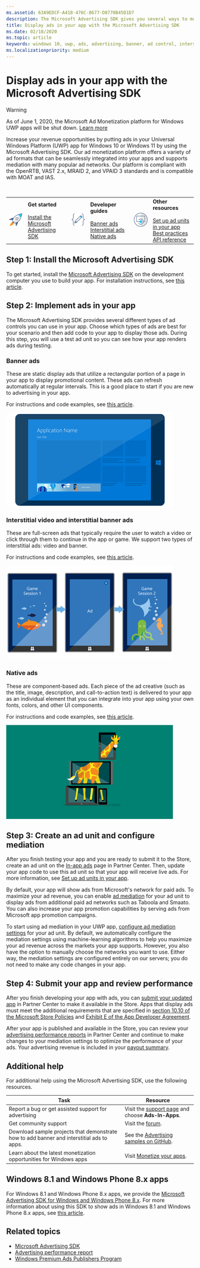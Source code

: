 ```yaml
---
ms.assetid: 63A9EDCF-A418-476C-8677-D8770B45D1D7
description: The Microsoft Advertising SDK gives you several ways to monetize your app with ads.
title: Display ads in your app with the Microsoft Advertising SDK
ms.date: 02/18/2020
ms.topic: article
keywords: windows 10, uwp, ads, advertising, banner, ad control, interstitial
ms.localizationpriority: medium
---
```

# Display ads in your app with the Microsoft Advertising SDK

>[!WARNING]
> As of June 1, 2020, the Microsoft Ad Monetization platform for Windows UWP apps will be shut down. [Learn more](https://social.msdn.microsoft.com/Forums/windowsapps/en-US/db8d44cb-1381-47f7-94d3-c6ded3fea36f/microsoft-ad-monetization-platform-shutting-down-june-1st?forum=aiamgr)

Increase your revenue opportunities by putting ads in your Universal Windows Platform (UWP) app for Windows 10 or Windows 11 by using the Microsoft Advertising SDK. Our ad monetization platform offers a variety of ad formats that can be seamlessly integrated into your apps and supports mediation with many popular ad networks. Our platform is compliant with the OpenRTB, VAST 2.x, MRAID 2, and VPAID 3 standards and is compatible with MOAT and IAS. 

<br/>

<table>
<colgroup>
<col width="10%" />
<col width="23%" />
<col width="10%" />
<col width="23%" />
<col width="10%" />
<col width="23%" />
</colgroup>
<tbody>
<tr>
<td align="left"><img src="images/install-sdk.png" alt="Install SDK icon" /></td>
<td align="left"><b>Get started</b><br/><br/>
    <a href="https://marketplace.visualstudio.com/items?itemName=AdMediator.MicrosoftAdvertisingSDK">Install the Microsoft Advertising SDK</a>
</td>
<td align="left"><img src="images/write-code.png" alt="Develop icon" /></td>
<td align="left"><b>Developer guides</b><br/><br/>
    <a href="banner-ads.md">Banner ads</a>
    <br/>
    <a href="interstitial-ads.md">Interstitial ads</a>
    <br/>
    <a href="native-ads.md">Native ads</a>
    </td>
<td align="left"><img src="images/api-reference.png" alt="API ref icon" /></td>
<td align="left"><b>Other resources</b><br/><br/>
    <a href="set-up-ad-units-in-your-app.md">Set up ad units in your app</a>
    <br/>
    <a href="best-practices-for-ads-in-apps.md">Best practices</a>
    <br/>
    <a href="/uwp/api/overview/advertising">API reference</a>
    </td>
</tr>
</tbody>
</table>

## Step 1: Install the Microsoft Advertising SDK

To get started, install the [Microsoft Advertising SDK](https://marketplace.visualstudio.com/items?itemName=AdMediator.MicrosoftAdvertisingSDK) on the development computer you use to build your app. For installation instructions, see [this article](install-the-microsoft-advertising-libraries.md).

## Step 2: Implement ads in your app

The Microsoft Advertising SDK provides several different types of ad controls you can use in your app. Choose which types of ads are best for your scenario and then add code to your app to display those ads. During this step, you will use a test ad unit so you can see how your app renders ads during testing.

### Banner ads

These are static display ads that utilize a rectangular portion of a page in your app to display promotional content. These ads can refresh automatically at regular intervals. This is a good place to start if you are new to advertising in your app.

For instructions and code examples, see [this article](adcontrol-in-xaml-and--net.md).

![An image depicting a banner advertisement on a tablet.](images/banner-ad.png)

### Interstitial video and interstitial banner ads

These are full-screen ads that typically require the user to watch a video or click through them to continue in the app or game. We support two types of interstitial ads: video and banner.

For instructions and code examples, see [this article](interstitial-ads.md).

![An image depicting an interstitial advertisement in a game that is being played on a tablet.](images/interstitial-ad.png)

### Native ads

These are component-based ads. Each piece of the ad creative (such as the title, image, description, and call-to-action text) is delivered to your app as an individual element that you can integrate into your app using your own fonts, colors, and other UI components.

For instructions and code examples, see [this article](native-ads.md).

![An image depicting a native advertisement that can be displayed on various devices.](images/native-ad.png)

<span id="ad-mediation"/>

## Step 3: Create an ad unit and configure mediation

After you finish testing your app and you are ready to submit it to the Store, create an ad unit on the [In-app ads](../publish/in-app-ads.md) page in Partner Center. Then, update your app code to use this ad unit so that your app will receive live ads. For more information, see [Set up ad units in your app](set-up-ad-units-in-your-app.md#live-ad-units).

By default, your app will show ads from Microsoft's network for paid ads. To maximize your ad revenue, you can enable [ad mediation](ad-mediation-service.md) for your ad unit to display ads from additional paid ad networks such as Taboola and Smaato. You can also increase your app promotion capabilities by serving ads from Microsoft app promotion campaigns.

To start using ad mediation in your UWP app, [configure ad mediation settings](../publish/in-app-ads.md#mediation-settings) for your ad unit. By default, we automatically configure the mediation settings using machine-learning algorithms to help you maximize your ad revenue across the markets your app supports. However, you also have the option to manually choose the networks you want to use. Either way, the mediation settings are configured entirely on our servers; you do not need to make any code changes in your app.    

## Step 4: Submit your app and review performance

After you finish developing your app with ads, you can [submit your updated app](/windows/apps/publish/publish-your-app/create-app-submission?pivots=store-installer-msix) in Partner Center to make it available in the Store. Apps that display ads must meet the additional requirements that are specified in [section 10.10 of the Microsoft Store Policies](/legal/windows/agreements/store-policies#1010-advertising-conduct-and-content) and [Exhibit E of the App Developer Agreement](/legal/windows/agreements/app-developer-agreement).

After your app is published and available in the Store, you can review your [advertising performance reports](../publish/advertising-performance-report.md) in Partner Center and continue to make changes to your mediation settings to optimize the performance of your ads. Your advertising revenue is included in your [payout summary](/partner-center/payout-statement).

<span id="additional-help" />

## Additional help

For additional help using the Microsoft Advertising SDK, use the following resources.

|  Task    | Resource |               
|----------|-------|
| Report a bug or get assisted support for advertising     | Visit the [support page](https://developer.microsoft.com/windows/support) and choose **Ads-In-Apps**.        |
| Get community support     | Visit the [forum](https://social.msdn.microsoft.com/forums/windowsapps/en-US/home?category=windowsapps).       |
| Download sample projects that demonstrate how to add banner and interstitial ads to apps.     | See the [Advertising samples on GitHub](https://github.com/Microsoft/Windows-universal-samples/tree/master/Samples/Advertising).       |
| Learn about the latest monetization opportunities for Windows apps     | Visit [Monetize your apps](https://developer.microsoft.com/store/monetize).        |

## Windows 8.1 and Windows Phone 8.x apps

For Windows 8.1 and Windows Phone 8.x apps, we provide the [Microsoft Advertising SDK for Windows and Windows Phone 8.x](https://marketplace.visualstudio.com/items?itemName=AdMediator.MicrosoftAdvertisingSDKforWindowsandWindowsPhone8x). For more information about using this SDK to show ads in Windows 8.1 and Windows Phone 8.x apps, see [this article](/previous-versions/windows/apps/dn792120(v=win.10)).

## Related topics

* [Microsoft Advertising SDK](https://marketplace.visualstudio.com/items?itemName=AdMediator.MicrosoftAdvertisingSDK)
* [Advertising performance report](../publish/advertising-performance-report.md)
* [Windows Premium Ads Publishers Program](windows-premium-ads-publishers-program.md)